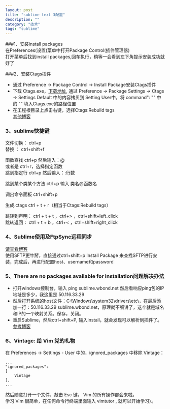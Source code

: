 ```yaml
---
layout: post
title: "sublime text 3配置"
description: ""
category: "技术" 
tags: "sublime" 
---
```


###1、安裝install packages     
在Preferences(设置)菜单中打开Package Control(插件管理器)      
打开菜单后找到install packages,回车执行，稍等一会看到左下角提示安装成功就好了     


###2、安装Ctags插件        
- 通过 Preference -> Package Control -> Install Package安装Ctags插件           
- 下载 Ctags.exe，[下载地址](http://nchc.dl.sourceforge.net/project/ctags/ctags/5.8/ctags58.zip), 通过 Preference -> Package Settings -> Ctags -> Settings Default 中的内容拷贝到 Setting User中，将 command": "" 中的 "" 填入Ctags.exe的路径位置                  
- 在工程根目录上点击右键，选择Ctags:Rebuild tags           
[其他博客](https://www.zybuluo.com/lanxinyuchs/note/33551)                       



### 3、sublime快捷键    
文件切换： ctrl+p              
替换 ： ctrl+shift+f               

函数查找 ctrl+p 然后输入：@                      
或者是 ctrl+r，选择指定函数            
跳到指定行 ctrl+p 然后输入：:行数                    

跳到某个类某个方法 ctrl+p 输入 类名@函数名                         

调出命令面板 ctrl+shift+p                             

生成.ctags ctrl + t + r（相当于Ctags:Rebuild tags）                              

跳转到声明： ctrl + t + t ，ctrl+> ，ctrl+shift+left_click                      
跳转返回： ctrl + t + b ，ctrl+< ，ctrl+shift+right_click                    

### 4、Sublime使用及FtpSync远程同步

[请查看博客](http://liuwanlin.info/sublimeshi-yong-ji-ftpsyncyuan-cheng-tong-bu/)    
使用SFTP更牛掰，直接通过ctrl+shift+p Install Package 来查找SFTP进行安装，完成后，再进行配置host、username和password

### 5、There are no packages available for installation问题解决办法
- 打开windows控制台，输入 ping sublime.wbond.net 然后看响应ping包的IP地址是多少，我这里是 50.116.33.29
- 然后打开系统的host文件：C:\Windows\system32\drivers\etc\，在最后添加一行：50.116.33.29 sublime.wbond.net，原理就不细讲了，这个就是域名和IP的一个映射关系。保存，关闭。
- 重启Sublime，然后ctrl+shift+P, 输入install，就会发现可以解析到插件了。   
[参考博客](http://blog.csdn.net/u013647382/article/details/46547291)

### 6、Vintage: 给 Vim 党的礼物

在 Preferences -> Settings - User 中的，ignored_packages 中移除 Vintage：

	...
	"ignored_packages":
	[
	    Vintage
	],
	...

然后随意打开一个文件，敲击 Esc 键， Vim 的所有操作都会来啦。   
学习 Vim 很简单，在任何命令行终端里面输入 vimtutor , 就可以开始学习）。

